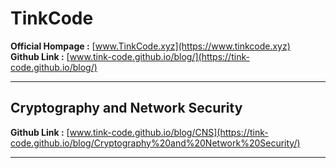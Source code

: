 # TinkCode 
<b>Official Hompage :</b> [www.TinkCode.xyz](https://www.tinkcode.xyz) <br>
<b>Github Link :</b> [www.tink-code.github.io/blog/](https://tink-code.github.io/blog/)

_____

## Cryptography and Network Security
<b>Github Link :</b> [www.tink-code.github.io/blog/CNS](https://tink-code.github.io/blog/Cryptography%20and%20Network%20Security/)

_____
